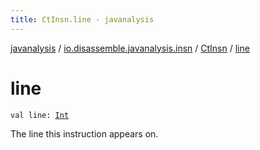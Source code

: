 ```yaml
---
title: CtInsn.line - javanalysis
---
```


[javanalysis](../../index.html) / [io.disassemble.javanalysis.insn](../index.html) / [CtInsn](index.html) / [line](./line.html)

# line

`val line: `[`Int`](https://kotlinlang.org/api/latest/jvm/stdlib/kotlin/-int/index.html)

The line this instruction appears on.

